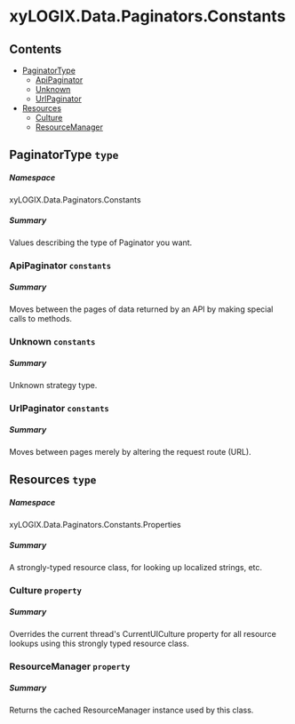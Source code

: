 ﻿<a name='assembly'></a>
# xyLOGIX.Data.Paginators.Constants

## Contents

- [PaginatorType](#T-xyLOGIX-Data-Paginators-Constants-PaginatorType 'xyLOGIX.Data.Paginators.Constants.PaginatorType')
  - [ApiPaginator](#F-xyLOGIX-Data-Paginators-Constants-PaginatorType-ApiPaginator 'xyLOGIX.Data.Paginators.Constants.PaginatorType.ApiPaginator')
  - [Unknown](#F-xyLOGIX-Data-Paginators-Constants-PaginatorType-Unknown 'xyLOGIX.Data.Paginators.Constants.PaginatorType.Unknown')
  - [UrlPaginator](#F-xyLOGIX-Data-Paginators-Constants-PaginatorType-UrlPaginator 'xyLOGIX.Data.Paginators.Constants.PaginatorType.UrlPaginator')
- [Resources](#T-xyLOGIX-Data-Paginators-Constants-Properties-Resources 'xyLOGIX.Data.Paginators.Constants.Properties.Resources')
  - [Culture](#P-xyLOGIX-Data-Paginators-Constants-Properties-Resources-Culture 'xyLOGIX.Data.Paginators.Constants.Properties.Resources.Culture')
  - [ResourceManager](#P-xyLOGIX-Data-Paginators-Constants-Properties-Resources-ResourceManager 'xyLOGIX.Data.Paginators.Constants.Properties.Resources.ResourceManager')

<a name='T-xyLOGIX-Data-Paginators-Constants-PaginatorType'></a>
## PaginatorType `type`

##### Namespace

xyLOGIX.Data.Paginators.Constants

##### Summary

Values describing the type of Paginator you want.

<a name='F-xyLOGIX-Data-Paginators-Constants-PaginatorType-ApiPaginator'></a>
### ApiPaginator `constants`

##### Summary

Moves between the pages of data returned by an API by making special
calls to methods.

<a name='F-xyLOGIX-Data-Paginators-Constants-PaginatorType-Unknown'></a>
### Unknown `constants`

##### Summary

Unknown strategy type.

<a name='F-xyLOGIX-Data-Paginators-Constants-PaginatorType-UrlPaginator'></a>
### UrlPaginator `constants`

##### Summary

Moves between pages merely by altering the request route (URL).

<a name='T-xyLOGIX-Data-Paginators-Constants-Properties-Resources'></a>
## Resources `type`

##### Namespace

xyLOGIX.Data.Paginators.Constants.Properties

##### Summary

A strongly-typed resource class, for looking up localized strings, etc.

<a name='P-xyLOGIX-Data-Paginators-Constants-Properties-Resources-Culture'></a>
### Culture `property`

##### Summary

Overrides the current thread's CurrentUICulture property for all
  resource lookups using this strongly typed resource class.

<a name='P-xyLOGIX-Data-Paginators-Constants-Properties-Resources-ResourceManager'></a>
### ResourceManager `property`

##### Summary

Returns the cached ResourceManager instance used by this class.
